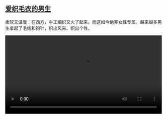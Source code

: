 <!--1618732024000-->
[爱织毛衣的男生](https://www.dw.com/zh/%E7%88%B1%E7%BB%87%E6%AF%9B%E8%A1%A3%E7%9A%84%E7%94%B7%E7%94%9F/a-57230108)
------

<p>柔软又温暖：在西方，手工编织又火了起来。而这如今绝非女性专属，越来越多男生拿起了毛线和钩针，织出风采、织出个性。</small></p><video src="https://tvdownloaddw-a.akamaihd.net/dwtv_video/flv/vdt_zh/2021/bchi210416_001_68d5bbchi_210416_strickenwide_sd_sor.mp4" controls style="width:100%"></video>
